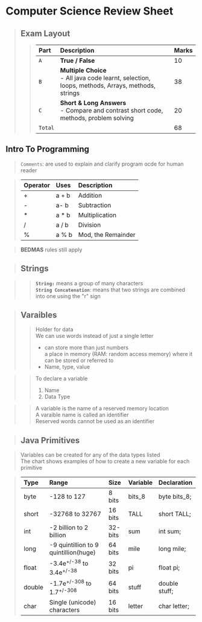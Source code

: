 # Computer Science Review Sheet

> ## Exam Layout
>> |Part|Description|Marks|
>> |:---|:----------|:----|
>> |```A```|**True / False**|10|
>> |```B```|**Multiple Choice**<br>- All java code learnt, selection, loops, methods, Arrays, methods, strings|38|
>> |```C```|**Short & Long Answers**<br>- Compare and contrast short code, methods, problem solving|20|
>> |```Total```||68|

## Intro To Programming

> ```Comments```: are used to explain and clarify program ocde for human reader   

> |Operator|Uses|Description|
> |:-------|:---|:----------|
> |+|a + b|Addition|
> |-|a- b|Subtraction|
> |*|a * b|Multiplication|
> |/|a / b|Division|
> |%|a % b|Mod, the Remainder|

> **BEDMAS** rules still apply

> ## Strings

>> **```String:```** means a group of many characters     
>> **```String Concatenation```**: means that two strings are combined into one using the "r" sign      

> ## Varaibles
>> Holder for data       
>> We can use words instead of just a single letter
>>  - can store more than just numbers     
>> a place in memory (RAM: random access memory) where it can be stored or referred to      
>>  - Name, type, value

>> To declare a variable 
>>  1. Name
>>  2. Data Type

>> A variable is the name of a reserved memory location     
>> A varaible name is called an identifier      
>> Reserved words cannot be used as an identifier    

> ## Java Primitives

> Variables can be created for any of the data types listed       
> The chart shows examples of how to create a new variable for each primitive    

> |Type|Range|Size|Variable|Declaration|
> |:---|:----|:---|:-------|:----------|
> |byte|-128 to 127|8 bits|bits_8|byte bits_8;|
> |short|-32768 to 32767|16 bits|TALL|short TALL;|
> |int|-2 billion to 2 billion|32-bits|sum|int sum;|
> |long|-9 quintillion to 9 quintillion(huge)|64 bits|mile|long mile;|
> |float|-3.4e<sup>+/-38</sup> to 3.4e<sup>+/-38</sup>|32 bits|pi|float pi;|
> |double|-1.7e<sup>+/-308</sup> to 1.7<sup>+/-308</sup>|64 bits|stuff|double stuff;|
> |char|Single (unicode) characters|16 bits|letter|char letter;|

